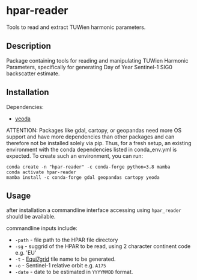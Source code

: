 # hpar-reader
Tools to read and extract TUWien harmonic parameters.


## Description
Package containing tools for reading and manipulating TUWien Harmonic Parameters, specifically for generating Day of
Year Sentinel-1 SIG0 backscatter estimate.


## Installation

Dependencies:
-  [yeoda](https://github.com/TUW-GEO/yeoda)

ATTENTION: Packages like gdal, cartopy, or geopandas need more OS support and have more dependencies than other packages
and can therefore not be installed solely via pip. Thus, for a fresh setup, an existing environment with the conda
dependencies listed in conda_env.yml is expected. To create such an environment, you can run:

```
conda create -n "hpar-reader" -c conda-forge python=3.8 mamba
conda activate hpar-reader
mamba install -c conda-forge gdal geopandas cartopy yeoda
```

## Usage
after installation a commandline interface accessing using `hpar_reader` should be available.

commandline inputs include:

* `-path` - file path to the HPAR file directory
* `-sg` - suggrid of the HPAR to be read, using 2 character continent code e.g. 'EU'
* `-t` - [Equi7grid]() tile name to be generated.
* `-o` - Sentinel-1 relative orbit e.g. `A175`
*  `-date` - date to be estimated in `YYYYMMDD` format.
